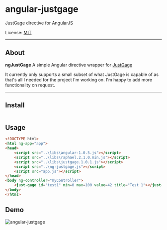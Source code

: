 angular-justgage
================

JustGage directive for AngularJS


License: [MIT](http://www.opensource.org/licenses/mit-license.php)

***

## About

__ngJustGage__ A simple Angular directive wrapper for [JustGage](http://justgage.com/)

It currently only supports a small subset of what JustGage is capable of as that's all I needed for the project I'm working on. I'm happy to add more functionality on request.

***

## Install

```bower install angular-justgage
```

## Usage

```html
<!DOCTYPE html>
<html ng-app="app">
<head>
    <script src="..\libs\angular-1.0.5.js"></script>
    <script src="..\libs\raphael.2.1.0.min.js"></script>
    <script src="..\libs\justgage.1.0.1.js"></script>
    <script src="..\ng-justgage.js"></script>
    <script src="app.js"></script>
</head>
<body ng-controller="myController">
    <just-gage id="test1" min=0 max=100 value=42 title="Test 1"></just-gage>
</body>
</html>
```

## Demo

![angular-justgage](https://raw.github.com/mattlaver/angular-justgage/master/screen.png)

